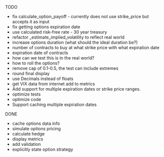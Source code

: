 TODO

* fix calculate_option_payoff - currently does not use strike_price but accepts it as input
* fix getting options expiration date
* use calculated risk-free rate - 30 year treasury
* refactor _estimate_implied_volatility to reflect real world
* increase options duration (what should the ideal duration be?)
* number of contracts to buy at what strike price with what expiration date
* expiration date of contracts
* how can we test this is in the real world?
* how to roll the options?
* remove cap of 0.1-0.5, the test can include extremes
* round final display
* use Decimals instead of floats
* get VIX data from internet add to metrics
* Add support for multiple expiration dates or strike price ranges.
* optimize tests
* optimize code
* Support caching multiple expiration dates


DONE
* cache options data info
* simulate options pricing
* calculate hedge
* display metrics
* add validation
* explicitly state option strategy